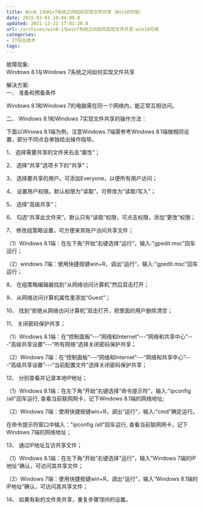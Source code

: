 ```yaml
---
title: Win8.1与Win7系统之间如何实现文件共享（Win10可用）
date: 2015-03-03 18:44:00.0
updated: 2021-12-22 17:01:20.0
url: /archives/win8-1与win7系统之间如何实现文件共享-win10可用
categories: 
- IT综合技术
tags: 
---
```


<p>故障现象:<br />Windows 8.1与Windows 7系统之间如何实现文件共享</p><p>解决方案:<br />一、 准备和预备条件</p><p>Windows 8.1和Windows 7的电脑需在同一个网络内，能正常互相访问。</p><p>二、 Windows 8.1和Windows 7实现文件共享的操作方法：</p><p>下面以Winows 8.1端为例，注意Windows 7端需参考Windows 8.1端做相同设置，部分不同点会单独给出操作指导。</p><p>1、 选择需要共享的文件夹右击“属性”；</p><p>2、 选择“共享”选项卡下的“共享”；</p><p>3、 选择要共享的用户。可添加Everyone，以便所有用户访问；</p><p>4、 设置用户权限。默认权限为“读取”，可修改为“读取/写入”；</p><p>5、 选择“高级共享”；</p><p>6、 勾选“共享此文件夹”。默认只有“读取”权限，可点击权限，添加“更改”权限；</p><p>7、 修改组策略设置，可方便来宾账户访问共享文件；</p><p>（1）Windows 8.1端：在左下角“开始”右键选择“运行”，输入:"gpedit.msc"回车运行；</p><p>（2）windows 7端：使用快捷按键win+R，调出“运行”，输入:"gpedit.msc"回车运行；</p><p>8、 在组策略编辑器找到“从网络访问计算机”然后双击打开；</p><p>9、 从网络访问计算机属性里添加“Guest”；</p><p>10、 找到“拒绝从网络访问计算机”双击打开，把里面的用户删除清空；</p><p>11、 关闭密码保护共享；</p><p>（1）Windows 8.1端：在“控制面板”---“网络和Internet”---“网络和共享中心”---“高级共享设置”---“所有网络”选择关闭密码保护共享；</p><p>（2）Windows 7端：在“控制面板”---“网络和Internet”---“网络和共享中心”---“高级共享设置”---“当前配置文件”选择关闭密码保护共享；</p><p>12、 分别查看并记录本地IP地址；</p><p>（1）Windows 8.1端：在左下角“开始”右键选择“命令提示符”，输入:"ipconfig /all"回车运行, 查看当前联网网卡，记下Windows 8.1端的网络地址;</p><p>（2）Windows 7端：使用快捷按键win+R，调出“运行”，输入:"cmd"确定运行。</p><p>在命令提示符窗口中输入："ipconfig /all"回车运行, 查看当前联网网卡，记下Windows 7端的网络地址；</p><p>13、 通过IP地址互访共享文件；</p><p>（1）Windows 8.1端：在左下角“开始”右键选择“运行”，输入”Windows 7端的IP地址”确认，可访问其共享文件；</p><p>（2）Windows 7端：使用快捷按键win+R，调出“运行”，输入”Windows 8.1端的IP地址”确认，可访问其共享文件；</p><p>14、 如果有新的文件夹共享，重复步骤1到6的设置。</p><p>&nbsp;</p>